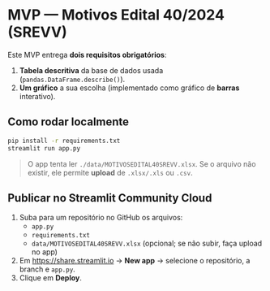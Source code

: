 
# MVP — Motivos Edital 40/2024 (SREVV)

Este MVP entrega **dois requisitos obrigatórios**:
1) **Tabela descritiva** da base de dados usada (`pandas.DataFrame.describe()`).
2) **Um gráfico** a sua escolha (implementado como gráfico de **barras** interativo).

## Como rodar localmente
```bash
pip install -r requirements.txt
streamlit run app.py
```

> O app tenta ler `./data/MOTIVOSEDITAL40SREVV.xlsx`. Se o arquivo não existir, ele permite **upload** de `.xlsx/.xls` ou `.csv`.

## Publicar no Streamlit Community Cloud
1. Suba para um repositório no GitHub os arquivos:
   - `app.py`
   - `requirements.txt`
   - `data/MOTIVOSEDITAL40SREVV.xlsx` (opcional; se não subir, faça upload no app)
2. Em https://share.streamlit.io → **New app** → selecione o repositório, a branch e `app.py`.
3. Clique em **Deploy**.
